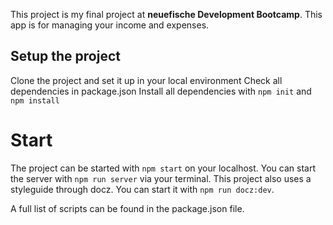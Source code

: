 This project is my final project at **neuefische Development Bootcamp**.
This app is for managing your income and expenses.

## Setup the project

Clone the project and set it up in your local environment
Check all dependencies in package.json
Install all dependencies with `npm init` and `npm install`

# Start

The project can be started with `npm start` on your localhost.
You can start the server with `npm run server` via your terminal.
This project also uses a styleguide through docz. You can start it with `npm run docz:dev`.

A full list of scripts can be found in the package.json file.
